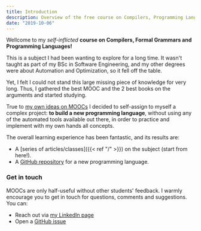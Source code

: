 ```yaml
---
title: Introduction
description: Overview of the free course on Compilers, Programming Languages and Formal Grammars
date: "2019-10-06"
---
```


Wellcome to my _self-inflicted_ **course on Compilers, Formal Grammars and Programming Languages!**

This is a subject I had been wanting to explore for a long time. It wasn't taught as part of my BSc in Software Engineering, and my other degrees were about Automation and Optimization, so it fell off the table.

Yet, I felt I could not stand this large missing piece of knowledge for very long. Thus, I gathered the best MOOC and the 2 best books on the arguments and started studying.

True to [my own ideas on MOOCs](https://plumebear.com/post/make-the-most-out-of-moocs") I decided to self-assign to myself a complex project: **to build a new programming language**, without using any of the automated tools available out there, in order to practice and implement with my own hands all concepts.

The overall learning experience has been fantastic, and its results are:

- A [series of articles/classes]({{< ref "/" >}}) on the subject (start from here!).
- A [GitHub repository](https://github.com/pgrandinetti/compilers) for a new programming language.


### Get in touch

MOOCs are only half-useful without other students' feedback. I warmly encourage you to get in touch for questions, comments and suggestions. You can:

- Reach out via [my LinkedIn page](https://linkedin.com/in/grandinettipietro)
- Open a [GitHub issue](https://github.com/pgrandinetti/compilers/issues)
